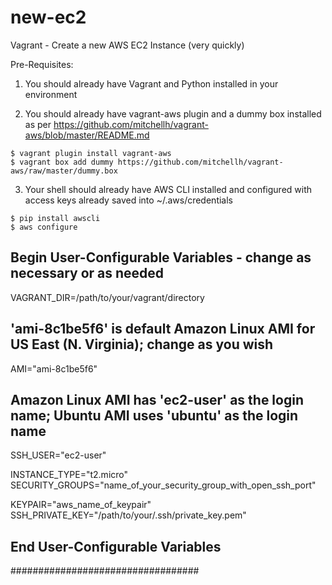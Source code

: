 # new-ec2
Vagrant - Create a new AWS EC2 Instance (very quickly)

Pre-Requisites:

1. You should already have Vagrant and Python installed in your environment

2. You should already have vagrant-aws plugin and a dummy box installed as per https://github.com/mitchellh/vagrant-aws/blob/master/README.md
```
$ vagrant plugin install vagrant-aws
$ vagrant box add dummy https://github.com/mitchellh/vagrant-aws/raw/master/dummy.box
```

3. Your shell should already have AWS CLI installed and configured with access keys already saved into ~/.aws/credentials
```
$ pip install awscli
$ aws configure
```


## Begin User-Configurable Variables - change as necessary or as needed

VAGRANT_DIR=/path/to/your/vagrant/directory

## 'ami-8c1be5f6' is default Amazon Linux AMI for US East (N. Virginia); change as you wish
AMI="ami-8c1be5f6"

## Amazon Linux AMI has 'ec2-user' as the login name; Ubuntu AMI uses 'ubuntu' as the login name
SSH_USER="ec2-user"

INSTANCE_TYPE="t2.micro"
SECURITY_GROUPS="name_of_your_security_group_with_open_ssh_port"

KEYPAIR="aws_name_of_keypair"
SSH_PRIVATE_KEY="/path/to/your/.ssh/private_key.pem"

## End User-Configurable Variables
##################################
